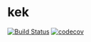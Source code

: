 # kek
[![Build Status](https://travis-ci.org/ainz713/kek.svg?branch=master)](https://travis-ci.org/ainz713/kek)
[![codecov](https://codecov.io/gh/ainz713/kek/branch/master/graph/badge.svg?token=7QGZBCZPU8)](https://codecov.io/gh/ainz713/kek)